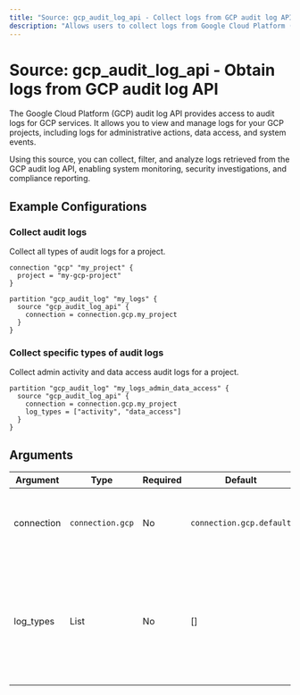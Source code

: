 ```yaml
---
title: "Source: gcp_audit_log_api - Collect logs from GCP audit log API"
description: "Allows users to collect logs from Google Cloud Platform (GCP) audit log API."
---
```


# Source: gcp_audit_log_api - Obtain logs from GCP audit log API

The Google Cloud Platform (GCP) audit log API provides access to audit logs for GCP services. It allows you to view and manage logs for your GCP projects, including logs for administrative actions, data access, and system events.

Using this source, you can collect, filter, and analyze logs retrieved from the GCP audit log API, enabling system monitoring, security investigations, and compliance reporting.

## Example Configurations

### Collect audit logs

Collect all types of audit logs for a project.

```hcl
connection "gcp" "my_project" {
  project = "my-gcp-project"
}

partition "gcp_audit_log" "my_logs" {
  source "gcp_audit_log_api" {
    connection = connection.gcp.my_project
  }
}
```

### Collect specific types of audit logs

Collect admin activity and data access audit logs for a project.

```hcl
partition "gcp_audit_log" "my_logs_admin_data_access" {
  source "gcp_audit_log_api" {
    connection = connection.gcp.my_project
    log_types = ["activity", "data_access"]
  }
}
```

## Arguments

| Argument   | Type             | Required | Default                  | Description                                                                                                                   |
|------------|------------------|----------|--------------------------|-------------------------------------------------------------------------------------------------------------------------------|
| connection | `connection.gcp` | No       | `connection.gcp.default` | The [GCP connection](https://hub.tailpipe.io/plugins/turbot/gcp#connection-credentials) to use to connect to the GCP account. |
| log_types  | List<String>     | No       | []                       | A list of [audit log types](https://cloud.google.com/logging/docs/audit#types) to retrieve. If no types are specified, all log types are retrieved. Valid values: activity, data_access, system_event. |

